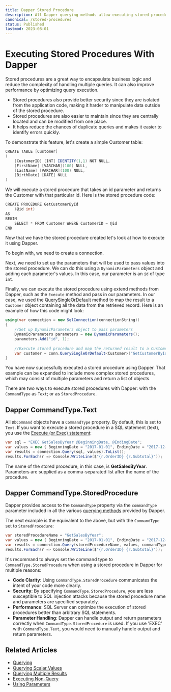 ```yaml
---
title: Dapper Stored Procedure
description: All Dapper querying methods allow executing stored procedures without writing extra code by specifying the commandType parameter to 'StoredProcedure'.
canonical: /stored-procedures
status: Published
lastmod: 2023-08-01
---
```


# Executing Stored Procedures With Dapper

Stored procedures are a great way to encapsulate business logic and reduce the complexity of handling multiple queries. It can also improve performance by optimizing query execution. 

 - Stored procedures also provide better security since they are isolated from the application code, making it harder to manipulate data outside of the stored procedure.
 - Stored procedures are also easier to maintain since they are centrally located and can be modified from one place. 
 - It helps reduce the chances of duplicate queries and makes it easier to identify errors quickly.

To demonstrate this feature, let's create a simple Customer table:

```csharp
CREATE TABLE [Customer]
(
    [CustomerID] [INT] IDENTITY(1,1) NOT NULL,
    [FirstName] [VARCHAR](100) NULL,
    [LastName] [VARCHAR](100) NULL,
    [BirthDate] [DATE] NULL
)
```

We will execute a stored procedure that takes an id parameter and returns the Customer with that particular id. Here is the stored procedure code:

```csharp
CREATE PROCEDURE GetCustomerById 
    (@id int)  
AS  
BEGIN    
    SELECT * FROM Customer WHERE CustomerID = @id  
END 
```

Now that we have the stored procedure created let's look at how to execute it using Dapper.

To begin with, we need to create a connection.

Next, we need to set up the parameters that will be used to pass values into the stored procedure. We can do this using a `DynamicParameters` object and adding each parameter's values. In this case, our parameter is an `id` of type `int`. 

Finally, we can execute the stored procedure using extend methods from Dapper, such as the `Execute` method and pass in our parameters. In our case, we used the [QuerySingleOrDefault](/dapper-query/selecting-single-rows) method to map the result to a `Customer` object containing all the data from the retrieved record. 
Here is an example of how this code might look:

```csharp
using(var connection = new SqlConnection(connectionString))
{
    //Set up DynamicParameters object to pass parameters  
    DynamicParameters parameters = new DynamicParameters();   
    parameters.Add("id", 1);  
	
    //Execute stored procedure and map the returned result to a Customer object  
    var customer = conn.QuerySingleOrDefault<Customer>("GetCustomerById", parameters, commandType: CommandType.StoredProcedure);
}
```

You have now successfully executed a stored procedure using Dapper. That example can be expanded to include more complex stored procedures, which may consist of multiple parameters and return a list of objects. 

There are two ways to execute stored procedures with Dapper: with the `CommandType` as `Text`; or as `StoredProcedure`. 

## Dapper CommandType.Text

All `DbCommand` objects have a `CommandType` property. By default, this is set to `Text`. If you want to execute a stored procedure in a SQL statement (text), you use the [Execute (or Exec) statement](https://docs.microsoft.com/en-us/sql/t-sql/language-elements/execute-transact-sql?view=sql-server-2017):

```csharp
var sql = "EXEC GetSalesByYear @BeginningDate, @EndingDate";
var values = new { BeginningDate = "2017-01-01", EndingDate = "2017-12-31" };
var results = connection.Query(sql, values).ToList();
results.ForEach(r => Console.WriteLine($"{r.OrderID} {r.Subtotal}"));
```

The name of the stored procedure, in this case, is **GetSalesByYear**. Parameters are supplied as a comma-separated list after the name of the procedure.

## Dapper CommandType.StoredProcedure

Dapper provides access to the `CommandType` property via the `commandType` parameter included in all the various [querying methods](/dapper-query) provided by Dapper. 

The next example is the equivalent to the above, but with the `CommandType` set to `StoredProcedure`:

```csharp
var storedProcedureName = "GetSalesByYear";
var values = new { BeginningDate = "2017-01-01", EndingDate = "2017-12-31" };
var results = connection.Query(storedProcedureName, values, commandType: CommandType.StoredProcedure).ToList();
results.ForEach(r => Console.WriteLine($"{r.OrderID} {r.Subtotal}"));
```

It's recommand to always set the command type to `CommandType.StoredProcedure` when using a stored procedure in Dapper for multiple reasons:

- **Code Clarity**: Using `CommandType.StoredProcedure` communicates the intent of your code more clearly.
- **Security**: By specifying `CommandType.StoredProcedure`, you are less susceptible to SQL injection attacks because the stored procedure name and parameters are specified separately.
- **Performance**: SQL Server can optimize the execution of stored procedures better than arbitrary SQL statements.
- **Parameter Handling**: Dapper can handle output and return parameters correctly when `CommandType.StoredProcedure` is used. If you use 'EXEC' with `CommandType.Text`, you would need to manually handle output and return parameters.

## Related Articles

- [Querying](/dapper-query)
- [Querying Scalar Values](/dapper-query/selecting-scalar-values)
- [Querying Multiple Results](/dapper-query/selecting-multiple-results)
- [Executing Non-Query](/non-query)
- [Using Parameters](/parameters)

